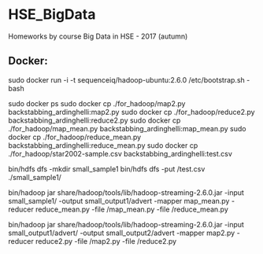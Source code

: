 # HSE_BigData
Homeworks by course Big Data in HSE - 2017 (autumn)



## Docker: 
sudo docker run -i -t sequenceiq/hadoop-ubuntu:2.6.0 /etc/bootstrap.sh -bash

sudo docker ps
sudo docker cp ./for_hadoop/map2.py backstabbing_ardinghelli:map2.py
sudo docker cp ./for_hadoop/reduce2.py backstabbing_ardinghelli:reduce2.py
sudo docker cp ./for_hadoop/map_mean.py backstabbing_ardinghelli:map_mean.py
sudo docker cp ./for_hadoop/reduce_mean.py backstabbing_ardinghelli:reduce_mean.py
sudo docker cp ./for_hadoop/star2002-sample.csv backstabbing_ardinghelli:test.csv

bin/hdfs dfs -mkdir small_sample1
bin/hdfs dfs -put /test.csv ./small_sample1/ 



bin/hadoop jar share/hadoop/tools/lib/hadoop-streaming-2.6.0.jar -input small_sample1/ -output small_output1/advert -mapper map_mean.py  -reducer reduce_mean.py -file /map_mean.py -file /reduce_mean.py

bin/hadoop jar share/hadoop/tools/lib/hadoop-streaming-2.6.0.jar -input small_output1/advert/ -output small_output2/advert -mapper map2.py  -reducer reduce2.py -file /map2.py -file /reduce2.py


